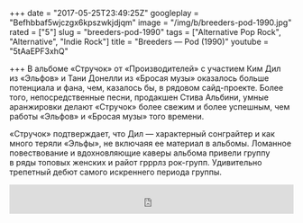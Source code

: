 +++
date = "2017-05-25T23:49:25Z"
googleplay = "Befhbbaf5wjczgx6kpszwkjdjqm"
image = "/img/b/breeders-pod-1990.jpg"
rated = ["5"]
slug = "breeders-pod-1990"
tags = ["Alternative Pop Rock", "Alternative", "Indie Rock"]
title = "Breeders — Pod (1990)"
youtube = "5tAaEPF3xhQ"

+++
В&nbsp;альбоме &laquo;Стручок&raquo; от&nbsp;&laquo;Производителей&raquo; с&nbsp;участием Ким Дил из&nbsp;&laquo;Эльфов&raquo; и&nbsp;Тани Донелли из&nbsp;&laquo;Бросая музы&raquo; оказалось больше потенциала и&nbsp;фана, чем, казалось&nbsp;бы, в&nbsp;рядовом сайд-проекте. Более того, непосредственные песни, продакшен Стива Альбини, умные аранжировки делают &laquo;Стручок&raquo; более свежим и&nbsp;более успешным, чем работы &laquo;Эльфов&raquo; и&nbsp;&laquo;Бросая музы&raquo; того времени. 

&laquo;Стручок&raquo; подтверждает, что Дил&nbsp;&mdash; характерный сонграйтер и&nbsp;как много теряли &laquo;Эльфы&raquo;, не&nbsp;включаяя ее&nbsp;материал в&nbsp;альбомы. Ломанное повествование и&nbsp;вдохновляющие каверы альбома привели группу в&nbsp;ряды топовых женских и&nbsp;райот грррлз рок-групп. Удивительно трепетный дебют самого искреннего периода группы.

<iframe width="100%" height="52" src="https://embed.song.link/?url=https%3A%2F%2Falbum.link%2FqwWnNWrnCk42t&theme=light" frameborder="0" allowfullscreen sandbox="allow-same-origin allow-scripts allow-presentation allow-popups allow-popups-to-escape-sandbox"></iframe>